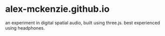 # alex-mckenzie.github.io

an experiment in digital spatial audio, built using three.js. 
best experienced using headphones.
